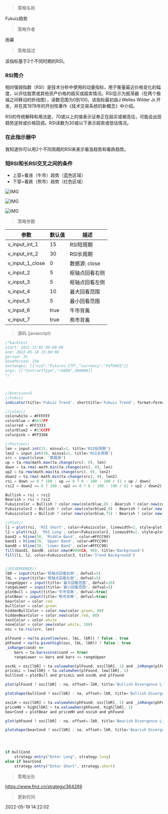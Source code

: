 
> 策略名称

Fukuiz趋势

> 策略作者

雨幕

> 策略描述

该指标基于2个不同时期的RSI。

### RSI简介

相对强弱指数（RSI）是技术分析中使用的动量指标，用于衡量最近价格变化的幅度，以评估股票或其他资产价格的超买或超卖情况。RSI显示为振荡器（在两个极端之间移动的折线图），读数范围为0到100。该指标最初由J.Welles Wilder Jr.开发，并在其1978年的开创性著作《技术交易系统的新概念》中介绍。

RSI的传统解释和用法是，70或以上的值表示证券正在超买或被高估，可能会出现趋势逆转或价格回调。RSI读数为30或以下表示超卖或低估情况。

### 在此指示器中

我知道你可以用2个不同周期的RSI来表示看涨趋势和看跌趋势。

### 短RSI和长RSI交叉之间的条件

- 上穿=看涨（牛市）趋势（蓝色区域）
- 下穿=看跌（熊市）趋势（红色区域）

![IMG](https://www.fmz.cn/upload/asset/177bb1080c00e100a79ff.png) 

![IMG](https://www.fmz.cn/upload/asset/1786efc8896bb8d6c91c6.png) 

![IMG](https://www.fmz.cn/upload/asset/177bddc97889774d57635.png) 


> 策略参数



|参数|默认值|描述|
|----|----|----|
|v_input_int_1|15|RSI短周期|
|v_input_int_2|30|RSI长周期|
|v_input_1_close|0|数据源: close|high|low|open|hl2|hlc3|hlcc4|ohlc4|
|v_input_2|5|枢轴点回看右侧|
|v_input_3|5|枢轴点回看左侧|
|v_input_4|10|最大回看范围|
|v_input_5|5|最小回看范围|
|v_input_6|true|牛市背离|
|v_input_7|true|熊市背离|


> 源码 (javascript)

``` javascript
/*backtest
start: 2021-12-01 09:00:00
end: 2022-05-18 15:00:00
period: 1h
basePeriod: 15m
exchanges: [{"eid":"Futures_CTP","currency":"FUTURES"}]
args: [["ContractType","rb888",360008]]
*/



//@version=5
//Fukuiz
indicator(title='Fukuiz Trend', shorttitle='Fukuiz Trend', format=format.price, precision=2, timeframe='')

//color//
colorwhite = #FFFFFF
colorblue = #6633FF
colorred = #FF3333
colorblue2 = #33CCFF
colorpink = #FF3366

//Fuction//
len = input.int(15, minval=1, title='RSI短周期')
len2 = input.int(30, minval=1, title='RSI长周期')
src = input(close, '数据源')
up = ta.rma(math.max(ta.change(src), 0), len)
down = ta.rma(-math.min(ta.change(src), 0), len)
up2 = ta.rma(math.max(ta.change(src), 0), len2)
down2 = ta.rma(-math.min(ta.change(src), 0), len2)
rsi = down == 0 ? 100 : up == 0 ? 0 : 100 - 100 / (1 + up / down)
rsi2 = down2 == 0 ? 100 : up2 == 0 ? 0 : 100 - 100 / (1 + up2 / down2)

Bullish = rsi > rsi2
Bearish = rsi < rsi2
Fukuizcolor = Bullish ? color.new(colorblue,0) : Bearish ? color.new(colorred,0) : na
Fukuizcolor2 = Bullish ? color.new(colorblue2,0) : Bearish ? color.new(colorpink,0) : na
Fukuizcolor3 = Bullish ? color.new(colorblue,75) : Bearish ? color.new(colorred,75) : na

//Plot//
l1 = plot(rsi, 'RSI Short', color=Fukuizcolor, linewidth=2, style=plot.style_line)
l2 = plot(rsi2, 'RSI Long', color=Fukuizcolor2, linewidth=2, style=plot.style_line)
band2 = hline(50, 'Middle Band', color=#FFCC99)
band1 = hline(70, 'Upper Band', color=#FFCC99)
band0 = hline(30, 'Lower Band', color=#FFCC99)
fill(band1, band0, color.new(#0946CA, 90), title='Background')
fill(l1, l2, color=Fukuizcolor3, title='Trend Background')


//DIVERGENCE//
lbR = input(title='枢轴点回看右侧', defval=5)
lbL = input(title='枢轴点回看左侧', defval=5)
rangeUpper = input(title='最大回看范围', defval=10)
rangeLower = input(title='最小回看范围', defval=5)
plotBull = input(title='牛市背离', defval=true)
plotBear = input(title='熊市背离', defval=true)
bearColor = color.red
bullColor = color.green
hiddenBullColor = color.new(color.green, 80)
hiddenBearColor = color.new(color.red, 80)
textColor = color.white
noneColor = color.new(color.white, 100)
osc = ta.rsi(src, len)

plFound = na(ta.pivotlow(osc, lbL, lbR)) ? false : true
phFound = na(ta.pivothigh(osc, lbL, lbR)) ? false : true
_inRange(cond) =>
    bars = ta.barssince(cond == true)
    rangeLower <= bars and bars <= rangeUpper

oscHL = osc[lbR] > ta.valuewhen(plFound, osc[lbR], 1) and _inRange(plFound[1])
priceLL = low[lbR] < ta.valuewhen(plFound, low[lbR], 1)
bullCond = plotBull and priceLL and oscHL and plFound

plot(plFound ? osc[lbR] : na, offset=-lbR, title='Bullish Divergence Line', linewidth=2, color=bullCond ? bullColor : noneColor,display=display.none)

plotshape(bullCond ? osc[lbR] : na, offset=-lbR, title='Bullish Divergence Label', text=' Bull ', style=shape.labelup, location=location.absolute, color=color.new(bullColor, 0), textcolor=color.new(textColor, 0))

oscLH = osc[lbR] < ta.valuewhen(phFound, osc[lbR], 1) and _inRange(phFound[1])
priceHH = high[lbR] > ta.valuewhen(phFound, high[lbR], 1)
bearCond = plotBear and priceHH and oscLH and phFound

plot(phFound ? osc[lbR] : na, offset=-lbR, title='Bearish Divergence Line', linewidth=2, color=bearCond ? bearColor : noneColor,display=display.none)

plotshape(bearCond ? osc[lbR] : na, offset=-lbR, title='Bearish Divergence Label', text=' Bear ', style=shape.labeldown, location=location.absolute, color=color.new(bearColor, 0), textcolor=color.new(textColor, 0))




if bullCond
    strategy.entry("Enter Long", strategy.long)
else if bearCond
    strategy.entry("Enter Short", strategy.short)
```

> 策略出处

https://www.fmz.cn/strategy/364269

> 更新时间

2022-05-19 14:22:02
